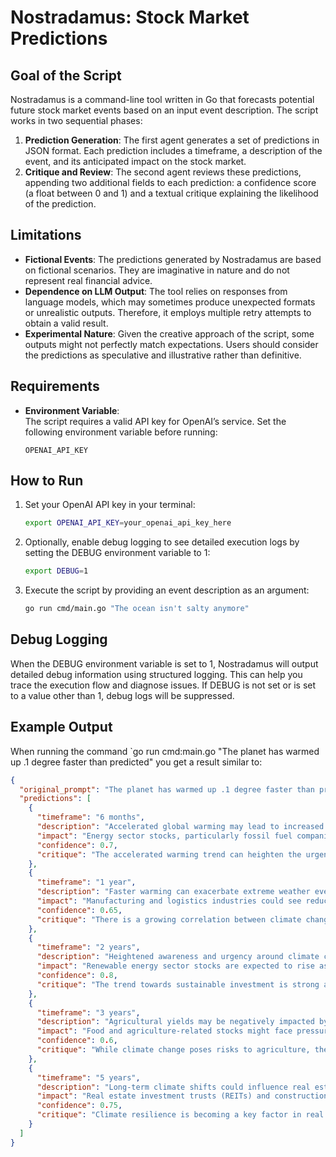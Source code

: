 # Nostradamus: Stock Market Predictions

## Goal of the Script

Nostradamus is a command-line tool written in Go that forecasts potential future stock market events based on an input event description. The script works in two sequential phases:
1. **Prediction Generation**: The first agent generates a set of predictions in JSON format. Each prediction includes a timeframe, a description of the event, and its anticipated impact on the stock market.
2. **Critique and Review**: The second agent reviews these predictions, appending two additional fields to each prediction: a confidence score (a float between 0 and 1) and a textual critique explaining the likelihood of the prediction.

## Limitations

- **Fictional Events**: The predictions generated by Nostradamus are based on fictional scenarios. They are imaginative in nature and do not represent real financial advice.
- **Dependence on LLM Output**: The tool relies on responses from language models, which may sometimes produce unexpected formats or unrealistic outputs. Therefore, it employs multiple retry attempts to obtain a valid result.
- **Experimental Nature**: Given the creative approach of the script, some outputs might not perfectly match expectations. Users should consider the predictions as speculative and illustrative rather than definitive.

## Requirements

- **Environment Variable**:  
  The script requires a valid API key for OpenAI’s service. Set the following environment variable before running:
  ```
  OPENAI_API_KEY
  ```

## How to Run

1. Set your OpenAI API key in your terminal:
   ```bash
   export OPENAI_API_KEY=your_openai_api_key_here
   ```
2. Optionally, enable debug logging to see detailed execution logs by setting the DEBUG environment variable to 1:
   ```bash
   export DEBUG=1
   ```
3. Execute the script by providing an event description as an argument:
   ```bash
   go run cmd/main.go "The ocean isn't salty anymore"
   ```

## Debug Logging

When the DEBUG environment variable is set to 1, Nostradamus will output detailed debug information using structured logging. This can help you trace the execution flow and diagnose issues. If DEBUG is not set or is set to a value other than 1, debug logs will be suppressed.

## Example Output

When running the command `go run cmd:main.go "The planet has warmed up .1 degree faster than predicted" you get a result similar to:

```json
{
  "original_prompt": "The planet has warmed up .1 degree faster than predicted",
  "predictions": [
    {
      "timeframe": "6 months",
      "description": "Accelerated global warming may lead to increased regulatory pressures on carbon emissions. Governments might implement stricter environmental policies to curb further warming, affecting industries reliant on fossil fuels.",
      "impact": "Energy sector stocks, particularly fossil fuel companies, may experience declines due to heightened regulatory risks.",
      "confidence": 0.7,
      "critique": "The accelerated warming trend can heighten the urgency for governments to act, increasing the likelihood of stricter regulations. However, policy changes often face political and economic hurdles that may delay immediate implementation."
    },
    {
      "timeframe": "1 year",
      "description": "Faster warming can exacerbate extreme weather events, disrupting supply chains and increasing operational costs for manufacturing companies. Businesses may face higher insurance premiums and potential damages from climate-related incidents.",
      "impact": "Manufacturing and logistics industries could see reduced profit margins and increased volatility in their stock prices.",
      "confidence": 0.65,
      "critique": "There is a growing correlation between climate change and extreme weather events, which can disrupt supply chains. Nevertheless, the extent and timing of such disruptions are often unpredictable, affecting the confidence level."
    },
    {
      "timeframe": "2 years",
      "description": "Heightened awareness and urgency around climate change may drive increased investment in renewable energy and sustainable technologies. Companies specializing in solar, wind, and electric vehicles are likely to attract more capital.",
      "impact": "Renewable energy sector stocks are expected to rise as investor interest shifts towards sustainable solutions.",
      "confidence": 0.8,
      "critique": "The trend towards sustainable investment is strong and supported by both consumer demand and policy incentives. This makes the prediction of increased capital flow into renewable energy sectors fairly reliable."
    },
    {
      "timeframe": "3 years",
      "description": "Agricultural yields may be negatively impacted by the accelerated warming, leading to higher food prices and increased costs for food processing companies. This could also affect commodity markets tied to essential crops.",
      "impact": "Food and agriculture-related stocks might face pressure from rising input costs and supply chain challenges.",
      "confidence": 0.6,
      "critique": "While climate change poses risks to agriculture, the actual impact on yields can vary by region and crop type. Adaptive measures by farmers and advancements in agricultural technology may mitigate some negative effects, reducing overall confidence."
    },
    {
      "timeframe": "5 years",
      "description": "Long-term climate shifts could influence real estate markets, especially in regions prone to extreme weather or sea-level rise. Property values in vulnerable areas may decline, while investments in resilient infrastructure could become more attractive.",
      "impact": "Real estate investment trusts (REITs) and construction companies focused on sustainable building practices may see varied performance based on geographic exposure.",
      "confidence": 0.75,
      "critique": "Climate resilience is becoming a key factor in real estate investment decisions, and areas vulnerable to climate risks are increasingly scrutinized. However, market responses can be gradual and influenced by a variety of economic factors, slightly tempering the confidence."
    }
  ]
}
```
